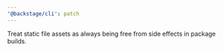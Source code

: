 ```yaml
---
'@backstage/cli': patch
---
```


Treat static file assets as always being free from side effects in package builds.
